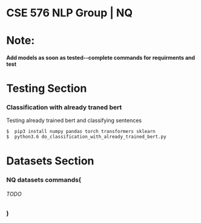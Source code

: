 # CSE 576 NLP Group | NQ

# Note:
#### Add models as soon as tested--complete commands for requirments and  test



# Testing Section


### Classification with already traned bert

Testing already trained bert and classifying sentences

```
$  pip3 install numpy pandas torch transformers sklearn
$  python3.6 do_classification_with_already_trained_bert.py
```



# Datasets Section


### NQ datasets commands(
###### TODO
### )


